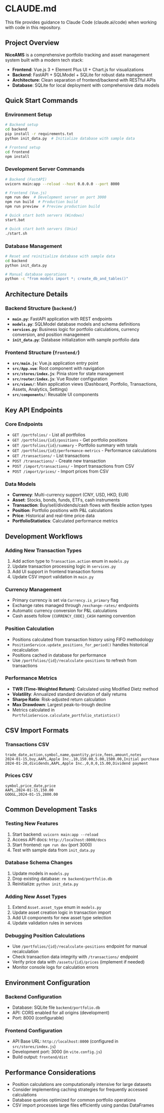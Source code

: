 # CLAUDE.md

This file provides guidance to Claude Code (claude.ai/code) when working with code in this repository.

## Project Overview

**NiceAMS** is a comprehensive portfolio tracking and asset management system built with a modern tech stack:
- **Frontend**: Vue.js 3 + Element Plus UI + Chart.js for visualizations
- **Backend**: FastAPI + SQLModel + SQLite for robust data management
- **Architecture**: Clean separation of frontend/backend with RESTful APIs
- **Database**: SQLite for local deployment with comprehensive data models

## Quick Start Commands

### Environment Setup
```bash
# Backend setup
cd backend
pip install -r requirements.txt
python init_data.py  # Initialize database with sample data

# Frontend setup
cd frontend
npm install
```

### Development Server Commands
```bash
# Backend (FastAPI)
uvicorn main:app --reload --host 0.0.0.0 --port 8000

# Frontend (Vue.js)
npm run dev  # Development server on port 3000
npm run build  # Production build
npm run preview  # Preview production build

# Quick start both servers (Windows)
start.bat

# Quick start both servers (Unix)
./start.sh
```

### Database Management
```bash
# Reset and reinitialize database with sample data
cd backend
python init_data.py

# Manual database operations
python -c "from models import *; create_db_and_tables()"
```

## Architecture Details

### Backend Structure (`backend/`)
- **`main.py`**: FastAPI application with REST endpoints
- **`models.py`**: SQLModel database models and schema definitions
- **`services.py`**: Business logic for portfolio calculations, currency conversion, and position management
- **`init_data.py`**: Database initialization with sample portfolio data

### Frontend Structure (`frontend/`)
- **`src/main.js`**: Vue.js application entry point
- **`src/App.vue`**: Root component with navigation
- **`src/stores/index.js`**: Pinia store for state management
- **`src/router/index.js`**: Vue Router configuration
- **`src/views/`**: Main application views (Dashboard, Portfolio, Transactions, Assets, Analytics, Settings)
- **`src/components/`**: Reusable UI components

## Key API Endpoints

### Core Endpoints
- `GET /portfolios/` - List all portfolios
- `GET /portfolios/{id}/positions` - Get portfolio positions
- `GET /portfolios/{id}/summary` - Portfolio summary with totals
- `GET /portfolios/{id}/performance-metrics` - Performance calculations
- `GET /transactions/` - List transactions
- `POST /transactions/` - Create new transaction
- `POST /import/transactions/` - Import transactions from CSV
- `POST /import/prices/` - Import prices from CSV

### Data Models
- **Currency**: Multi-currency support (CNY, USD, HKD, EUR)
- **Asset**: Stocks, bonds, funds, ETFs, cash instruments
- **Transaction**: Buy/sell/dividends/cash flows with flexible action types
- **Position**: Portfolio positions with P&L calculations
- **Price**: Historical and real-time price data
- **PortfolioStatistics**: Calculated performance metrics

## Development Workflows

### Adding New Transaction Types
1. Add action type to `Transaction.action` enum in `models.py`
2. Update transaction processing logic in `services.py`
3. Add UI support in frontend transaction forms
4. Update CSV import validation in `main.py`

### Currency Management
- Primary currency is set via `Currency.is_primary` flag
- Exchange rates managed through `/exchange-rates/` endpoints
- Automatic currency conversion for P&L calculations
- Cash assets follow `{CURRENCY_CODE}_CASH` naming convention

### Position Calculation
- Positions calculated from transaction history using FIFO methodology
- `PositionService.update_positions_for_period()` handles historical recalculation
- Positions cached in database for performance
- Use `/portfolios/{id}/recalculate-positions` to refresh from transactions

### Performance Metrics
- **TWR (Time-Weighted Return)**: Calculated using Modified Dietz method
- **Volatility**: Annualized standard deviation of daily returns
- **Sharpe Ratio**: Risk-adjusted return calculation
- **Max Drawdown**: Largest peak-to-trough decline
- Metrics calculated in `PortfolioService.calculate_portfolio_statistics()`

## CSV Import Formats

### Transactions CSV
```csv
trade_date,action,symbol,name,quantity,price,fees,amount,notes
2024-01-15,buy,AAPL,Apple Inc.,10,150.00,5.00,1500.00,Initial purchase
2024-01-20,dividends,AAPL,Apple Inc.,0,0,0,15.00,Dividend payment
```

### Prices CSV
```csv
symbol,price_date,price
AAPL,2024-01-15,150.00
GOOGL,2024-01-15,2800.00
```

## Common Development Tasks

### Testing New Features
1. Start backend: `uvicorn main:app --reload`
2. Access API docs: `http://localhost:8000/docs`
3. Start frontend: `npm run dev` (port 3000)
4. Test with sample data from `init_data.py`

### Database Schema Changes
1. Update models in `models.py`
2. Drop existing database: `rm backend/portfolio.db`
3. Reinitialize: `python init_data.py`

### Adding New Asset Types
1. Extend `Asset.asset_type` enum in `models.py`
2. Update asset creation logic in transaction import
3. Add UI components for new asset type selection
4. Update validation rules in services

### Debugging Position Calculations
- Use `/portfolios/{id}/recalculate-positions` endpoint for manual recalculation
- Check transaction data integrity with `/transactions/` endpoint
- Verify price data with `/assets/{id}/prices` (implement if needed)
- Monitor console logs for calculation errors

## Environment Configuration

### Backend Configuration
- Database: SQLite file `backend/portfolio.db`
- API: CORS enabled for all origins (development)
- Port: 8000 (configurable)

### Frontend Configuration
- API Base URL: `http://localhost:8000` (configured in `src/stores/index.js`)
- Development port: 3000 (in `vite.config.js`)
- Build output: `frontend/dist`

## Performance Considerations

- Position calculations are computationally intensive for large datasets
- Consider implementing caching strategies for frequently accessed calculations
- Database queries optimized for common portfolio operations
- CSV import processes large files efficiently using pandas DataFrames